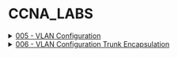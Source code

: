 # CCNA_LABS
<!-- comment -->

<details>
<summary>
<a href="/Labs/005 - VLAN Configuration">005 - VLAN Configuration</a>
</summary>
  
![Lab 5 diagram](/images/005.png)
</details>
<!-- comment -->
<details>
<summary>
<a href="/Labs/006 - VLAN Configuration Trunk Encapsulation">006 - VLAN Configuration Trunk Encapsulation</a>
</summary>
  
![Lab 5 diagram](/images/006.png)
</details>
<!-- comment -->
